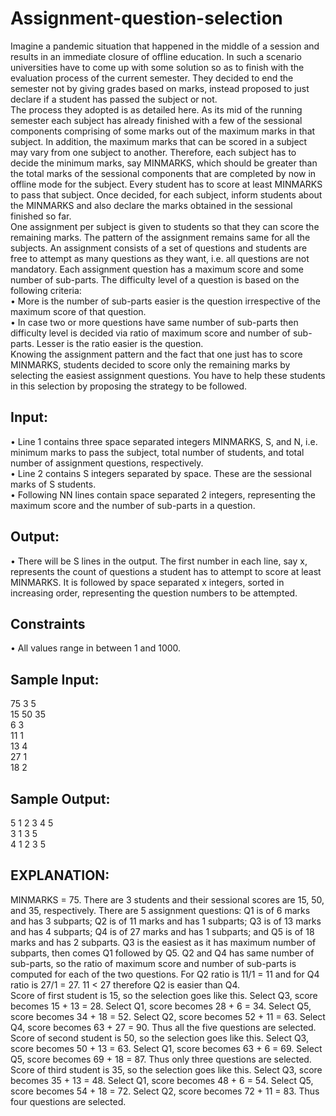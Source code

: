 # Assignment-question-selection
Imagine a pandemic situation that happened in the middle of a session and results in an immediate closure of offline education. In such a scenario universities have to come up with some solution so as to finish with the evaluation process of the current semester. They decided to end the semester not by giving grades based on marks, instead proposed to just declare if a student has passed the subject or not.<br>
The process they adopted is as detailed here. As its mid of the running semester each subject has already finished with a few of the sessional components comprising of some marks out of the maximum marks in that subject. In addition, the maximum marks that can be scored in a subject may vary from one subject to another. Therefore, each subject has to decide the minimum marks, say MINMARKS, which should be greater than the total marks of the sessional components that are completed by now in offline mode for the subject. Every student has to score at least MINMARKS to pass that subject. Once decided, for each subject, inform students about the MINMARKS and also declare the marks obtained in the sessional finished so far.<br>
One assignment per subject is given to students so that they can score the remaining marks. The pattern of the assignment remains same for all the subjects. An assignment consists of a set of questions and students are free to attempt as many questions as they want, i.e. all questions are not mandatory. Each assignment question has a maximum score and some number of sub-parts. The difficulty level of a question is based on the following criteria:<br>
•	More is the number of sub-parts easier is the question irrespective of the maximum score of that question.<br>
•	In case two or more questions have same number of sub-parts then difficulty level is decided via ratio of maximum score and number of sub-parts. Lesser is the ratio easier is the question.<br>
Knowing the assignment pattern and the fact that one just has to score MINMARKS, students decided to score only the remaining marks by selecting the easiest assignment questions. You have to help these students in this selection by proposing the strategy to be followed.<br>
## Input:
•	Line 1 contains three space separated integers MINMARKS, S, and N, i.e. minimum marks to pass the subject, total number of students, and total number of assignment questions, respectively.<br>
•	Line 2 contains S integers separated by space. These are the sessional marks of S students.<br>
•	Following NN lines contain space separated 2 integers, representing the maximum score and the number of sub-parts in a question.<br>
## Output:
•	There will be S lines in the output. The first number in each line, say x, represents the count of questions a student has to attempt to score at least MINMARKS. It is followed by space separated x integers, sorted in increasing order, representing the question numbers to be attempted.<br>
## Constraints
•	All values range in between 1 and 1000.
## Sample Input:
75 3 5<br>
15 50 35<br>
6 3<br>
11 1<br>
13 4<br>
27 1<br>
18 2<br>
## Sample Output:
5 1 2 3 4 5<br>
3 1 3 5<br>
4 1 2 3 5
## EXPLANATION:
MINMARKS = 75. There are 3 students and their sessional scores are 15, 50, and 35, respectively. There are 5 assignment questions: Q1 is of 6 marks and has 3 subparts; Q2 is of 11 marks and has 1 subparts; Q3 is of 13 marks and has 4 subparts; Q4 is of 27 marks and has 1 subparts; and Q5 is of 18 marks and has 2 subparts. Q3 is the easiest as it has maximum number of subparts, then comes Q1 followed by Q5. Q2 and Q4 has same number of sub-parts, so the ratio of maximum score and number of sub-parts is computed for each of the two questions. For Q2 ratio is 11/1 = 11 and for Q4 ratio is 27/1 = 27. 11 < 27 therefore Q2 is easier than Q4.<br>
Score of first student is 15, so the selection goes like this. Select Q3, score becomes 15 + 13 = 28. Select Q1, score becomes 28 + 6 = 34. Select Q5, score becomes 34 + 18 = 52. Select Q2, score becomes 52 + 11 = 63. Select Q4, score becomes 63 + 27 = 90. Thus all the five questions are selected.<br>
Score of second student is 50, so the selection goes like this. Select Q3, score becomes 50 + 13 = 63. Select Q1, score becomes 63 + 6 = 69. Select Q5, score becomes 69 + 18 = 87. Thus only three questions are selected.<br>
Score of third student is 35, so the selection goes like this. Select Q3, score becomes 35 + 13 = 48. Select Q1, score becomes 48 + 6 = 54. Select Q5, score becomes 54 + 18 = 72. Select Q2, score becomes 72 + 11 = 83. Thus four questions are selected.<br>
